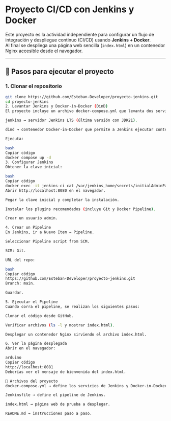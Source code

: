 # Proyecto CI/CD con Jenkins y Docker

Este proyecto es la actividad independiente para configurar un flujo de integración y despliegue continuo (CI/CD) usando **Jenkins + Docker**.  
Al final se despliega una página web sencilla (`index.html`) en un contenedor Nginx accesible desde el navegador.

---

## 🚀 Pasos para ejecutar el proyecto

### 1. Clonar el repositorio
```bash
git clone https://github.com/Esteban-Developer/proyecto-jenkins.git
cd proyecto-jenkins
2. Levantar Jenkins y Docker-in-Docker (DinD)
El proyecto incluye un archivo docker-compose.yml que levanta dos servicios:

jenkins → servidor Jenkins LTS (última versión con JDK21).

dind → contenedor Docker-in-Docker que permite a Jenkins ejecutar contenedores.

Ejecuta:

bash
Copiar código
docker compose up -d
3. Configurar Jenkins
Obtener la clave inicial:

bash
Copiar código
docker exec -it jenkins-ci cat /var/jenkins_home/secrets/initialAdminPassword
Abrir http://localhost:8080 en el navegador.

Pegar la clave inicial y completar la instalación.

Instalar los plugins recomendados (incluye Git y Docker Pipeline).

Crear un usuario admin.

4. Crear un Pipeline
En Jenkins, ir a Nuevo Item → Pipeline.

Seleccionar Pipeline script from SCM.

SCM: Git.

URL del repo:

bash
Copiar código
https://github.com/Esteban-Developer/proyecto-jenkins.git
Branch: main.

Guardar.

5. Ejecutar el Pipeline
Cuando corra el pipeline, se realizan los siguientes pasos:

Clonar el código desde GitHub.

Verificar archivos (ls -l y mostrar index.html).

Desplegar un contenedor Nginx sirviendo el archivo index.html.

6. Ver la página desplegada
Abrir en el navegador:

arduino
Copiar código
http://localhost:8081
Deberías ver el mensaje de bienvenida del index.html.

📂 Archivos del proyecto
docker-compose.yml → define los servicios de Jenkins y Docker-in-Docker.

Jenkinsfile → define el pipeline de Jenkins.

index.html → página web de prueba a desplegar.

README.md → instrucciones paso a paso.